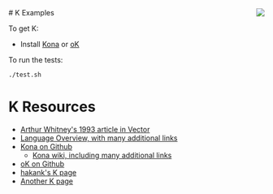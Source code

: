 <img align="right" src="https://raw.githubusercontent.com/rtoal/polyglot/master/resources/k-logo-300.png">
# K Examples

To get K:

* Install [Kona](https://github.com/kevinlawler/kona) or [oK](https://github.com/JohnEarnest/ok)

To run the tests:

```
./test.sh
```

# K Resources

* [Arthur Whitney's 1993 article in Vector](http://archive.vector.org.uk/art10010830)
* [Language Overview, with many additional links](http://www.math.bas.bg/bantchev/place/k.html)
* [Kona on Github](https://github.com/kevinlawler/kona)
  * [Kona wiki, including many additional links](https://github.com/kevinlawler/kona/wiki)
* [oK on Github](https://github.com/JohnEarnest/ok)
* [hakank's K page](http://www.hakank.org/k/)
* [Another K page](http://vrabi.web.elte.hu/k/)
